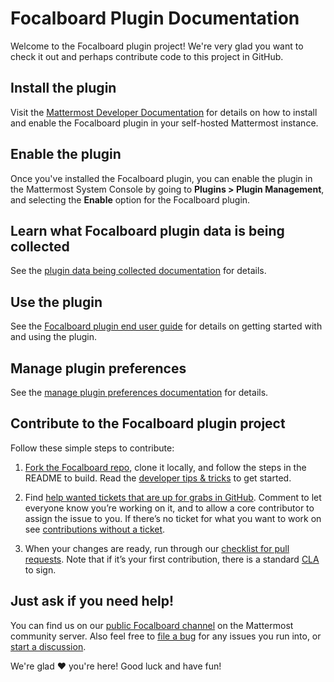 # Focalboard Plugin Documentation

Welcome to the Focalboard plugin project! We're very glad you want to check it out and perhaps contribute code to this project in GitHub.

## Install the plugin

Visit the [Mattermost Developer Documentation](https://developers.mattermost.com/integrate/plugins/using-and-managing-plugins/#custom-plugins) for details on how to install and enable the Focalboard plugin in your self-hosted Mattermost instance.

## Enable the plugin

Once you've installed the Focalboard plugin, you can enable the plugin in the Mattermost System Console by going to **Plugins > Plugin Management**, and selecting the **Enable** option for the Focalboard plugin.

## Learn what Focalboard plugin data is being collected

See the [plugin data being collected documentation](plugin-data-being-collected.md) for details.

## Use the plugin

See the [Focalboard plugin end user guide](focalboard-plugin-end-user-guide.md) for details on getting started with and using the plugin.

## Manage plugin preferences

See the [manage plugin preferences documentation](manage-plugin-preferences.md) for details.

## Contribute to the Focalboard plugin project

Follow these simple steps to contribute:

1. [Fork the Focalboard repo](https://github.com/mattermost/focalboard), clone it locally, and follow the steps in the README to build. Read the [developer tips & tricks](dev-tips.md) to get started.

2. Find [help wanted tickets that are up for grabs in GitHub](https://github.com/mattermost/focalboard/issues?q=is%3Aopen+is%3Aissue+label%3A%22Up+for+grabs%22). Comment to let everyone know you’re working on it, and to allow a core contributor to assign the issue to you. If there’s no ticket for what you want to work on see [contributions without a ticket](contributions-without-ticket.md).

3. When your changes are ready, run through our [checklist for pull requests](contribution-checklist.md). Note that if it’s your first contribution, there is a standard [CLA](https://www.mattermost.org/mattermost-contributor-agreement/) to sign.

## Just ask if you need help!

You can find us on our [public Focalboard channel](https://community.mattermost.com/core/channels/focalboard) on the Mattermost community server. Also feel free to [file a bug](https://github.com/mattermost/focalboard/issues/new/choose) for any issues you run into, or [start a discussion](https://github.com/mattermost/focalboard/discussions).

We're glad ❤️ you're here! Good luck and have fun!
